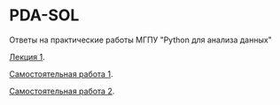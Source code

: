 # PDA-SOL
Ответы на практические работы МГПУ "Python для анализа данных"

[Лекция 1](/BasicElemtnts.ipynb).

[Самостоятельная работа 1](/самостоятельная_работа_1.ipynb).

[Самостоятельная работа 2](/самостоятельная_работа_2.ipynb).


